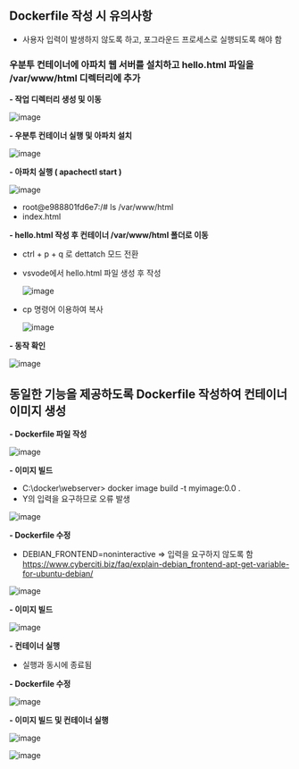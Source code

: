 ## Dockerfile 작성 시 유의사항 ##

- 사용자 입력이 발생하지 않도록 하고, 포그라운드 프로세스로 실행되도록 해야 함

### 우분투 컨테이너에 아파치 웹 서버를 설치하고 hello.html 파일을 /var/www/html 디렉터리에 추가 ###
**- 작업 디렉터리 생성 및 이동**

![image](https://github.com/xodbs1123/Docker/assets/61976898/07a46225-aa12-461d-a9d2-21a428b6d5de)

**- 우분투 컨테이너 실행 및 아파치 설치**

![image](https://github.com/xodbs1123/Docker/assets/61976898/9d8c6994-f4ca-46c5-ab07-e7e126738167)

**- 아파치 실행 ( apachectl start )**

![image](https://github.com/xodbs1123/Docker/assets/61976898/b7e0a0cb-a16d-4d8e-9855-25768db43b69)

  - root@e988801fd6e7:/# ls /var/www/html
  - index.html

**- hello.html 작성 후 컨테이너 /var/www/html 폴더로 이동**
  - ctrl + p + q 로 dettatch 모드 전환
  - vsvode에서 hello.html 파일 생성 후 작성

    ![image](https://github.com/xodbs1123/Docker/assets/61976898/1a71ea62-0807-40e0-96d0-e607cc7ef561)

  - cp 명령어 이용하여 복사

    ![image](https://github.com/xodbs1123/Docker/assets/61976898/69c906cd-5729-4452-88c1-9f61da3381fa)

**- 동작 확인**

![image](https://github.com/xodbs1123/Docker/assets/61976898/d4694994-30b9-4340-bf98-59c2d8e51f46)


## 동일한 기능을 제공하도록 Dockerfile 작성하여 컨테이너 이미지 생성 ##
**- Dockerfile 파일 작성**

![image](https://github.com/xodbs1123/Docker/assets/61976898/ec59f9b4-c3a7-4f2d-9a55-764896e4965a)

**- 이미지 빌드**
  - C:\docker\webserver> docker image build -t myimage:0.0 .
  - Y의 입력을 요구하므로 오류 발생
  
  ![image](https://github.com/xodbs1123/Docker/assets/61976898/f2fd429e-0fd3-4249-baa4-5370ce38fd98)


**- Dockerfile 수정**
- DEBIAN_FRONTEND=noninteractive => 입력을 요구하지 않도록 함
https://www.cyberciti.biz/faq/explain-debian_frontend-apt-get-variable-for-ubuntu-debian/
  
![image](https://github.com/xodbs1123/Docker/assets/61976898/7c461d73-1ec1-42ba-8e7a-4c924c08cc77)

**- 이미지 빌드**

![image](https://github.com/xodbs1123/Docker/assets/61976898/1599c303-ab4c-41ce-9cd5-f2d8257d9480)

**- 컨테이너 실행**

- 실행과 동시에 종료됨

**- Dockerfile 수정**

![image](https://github.com/xodbs1123/Docker/assets/61976898/92025f5a-d91a-4558-af8e-1a440890be6c)

**- 이미지 빌드 및 컨테이너 실행**

![image](https://github.com/xodbs1123/Docker/assets/61976898/6fc5f45f-cef2-4a81-b609-eade760960c9)

![image](https://github.com/xodbs1123/Docker/assets/61976898/9ae00b44-20e0-4c2a-8688-545eefb6bacb)


